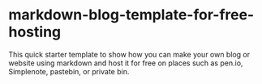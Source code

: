 # markdown-blog-template-for-free-hosting
This quick starter template to show how you can make your own blog or website using markdown and host it for free on places such as pen.io, Simplenote, pastebin, or private bin.
